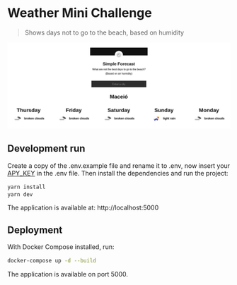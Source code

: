 # Weather Mini Challenge
> Shows days not to go to the beach, based on humidity

![](header.png)


## Development run
Create a copy of the .env.example file and rename it to .env, now insert your [APY_KEY](https://openweathermap.org/appid) in the .env file.
Then install the dependencies and run the project:

```sh
yarn install
yarn dev
```

The application is available at: http://localhost:5000

## Deployment

With Docker Compose installed, run:

```sh
docker-compose up -d --build
```

The application is available on port 5000.
